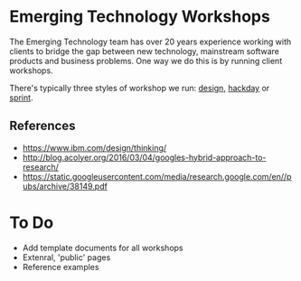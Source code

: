 # Emerging Technology Workshops
The Emerging Technology team has over 20 years experience working with clients to bridge the gap between new technology, mainstream software products and business problems. One way we do this is by running client workshops.  

There's typically three styles of workshop we run: [design](workshop-design/introduction.md), [hackday](workshop-hackday/introduction.md) or [sprint](workshop-sprint/introduction.md).


## References
* https://www.ibm.com/design/thinking/
* http://blog.acolyer.org/2016/03/04/googles-hybrid-approach-to-research/
* https://static.googleusercontent.com/media/research.google.com/en//pubs/archive/38149.pdf


# To Do
* Add template documents for all workshops
* Extenral, 'public' pages
* Reference examples
